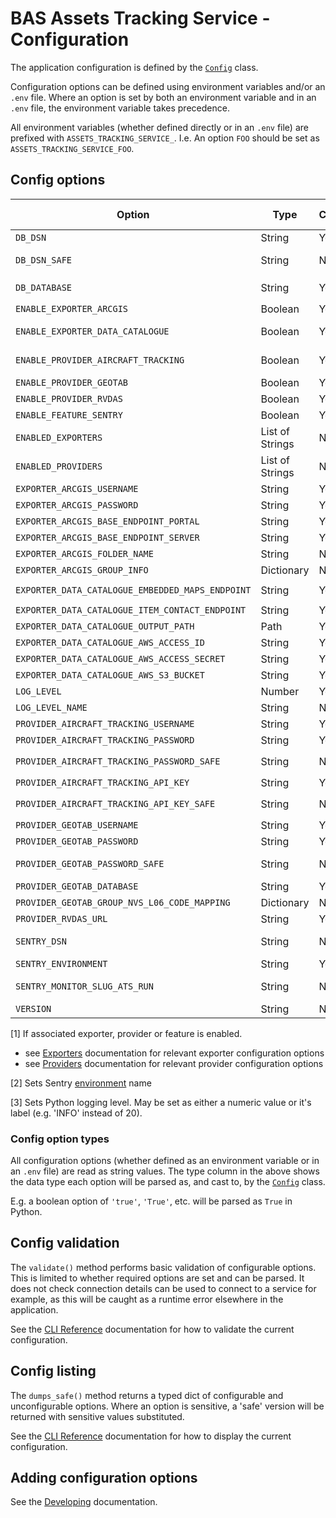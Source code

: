 # BAS Assets Tracking Service - Configuration

The application configuration is defined by the [`Config`](../src/assets_tracking_service/config.py) class.

Configuration options can be defined using environment variables and/or an `.env` file. Where an option is set by both
an environment variable and in an `.env` file, the environment variable takes precedence.

All environment variables (whether defined directly or in an `.env` file) are prefixed with `ASSETS_TRACKING_SERVICE_`.
I.e. An option `FOO` should be set as `ASSETS_TRACKING_SERVICE_FOO`.

## Config options

| Option                                           | Type            | Configurable | Required | Sensitive | Since Version | Summary                                                             | Default                                           | Example                                                   |
|--------------------------------------------------|-----------------|--------------|----------|-----------|---------------|---------------------------------------------------------------------|---------------------------------------------------|-----------------------------------------------------------|
| `DB_DSN`                                         | String          | Yes          | Yes      | Yes       | v0.3.x        | Postgres connection string                                          | *N/A*                                             | 'postgresql://username:password@$db.example.com/database' |
| `DB_DSN_SAFE`                                    | String          | No           | -        | -         | v0.3.x        | `DB_DSN` with sensitive elements redacted                           | *N/A*                                             | 'postgresql://username:REDACTED@$db.example.com/database' |
| `DB_DATABASE`                                    | String          | Yes          | No       | No        | v0.3.x        | Optional override for database in `DB_DSN`                          | *None*                                            | 'database_test'                                           |
| `ENABLE_EXPORTER_ARCGIS`                         | Boolean         | Yes          | No       | No        | v0.3.x        | Enables ArcGIS exporter if true                                     | *True*                                            | *True*                                                    |
| `ENABLE_EXPORTER_DATA_CATALOGUE`                 | Boolean         | Yes          | No       | No        | v0.5.x        | Enables Data Catalogue exporter if true                             | *True*                                            | *True*                                                    |
| `ENABLE_PROVIDER_AIRCRAFT_TRACKING`              | Boolean         | Yes          | No       | No        | v0.3.x        | Enables Aircraft Tracking provider if true                          | *True*                                            | *True*                                                    |
| `ENABLE_PROVIDER_GEOTAB`                         | Boolean         | Yes          | No       | No        | v0.3.x        | Enables Geotab provider if true                                     | *True*                                            | *True*                                                    |
| `ENABLE_PROVIDER_RVDAS`                          | Boolean         | Yes          | No       | No        | v0.6.x        | Enables RVDAS provider if true                                      | *True*                                            | *True*                                                    |
| `ENABLE_FEATURE_SENTRY`                          | Boolean         | Yes          | No       | No        | v0.4.x        | Enables Sentry monitoring if true                                   | *True*                                            | *True*                                                    |
| `ENABLED_EXPORTERS`                              | List of Strings | No           | -        | -         | v0.3.x        | Derived list of enabled exporter names                              | *N/A*                                             | '['arcgis']'                                              |
| `ENABLED_PROVIDERS`                              | List of Strings | No           | -        | -         | v0.3.x        | Derived list of enabled provider names                              | *N/A*                                             | '['geotab']'                                              |
| `EXPORTER_ARCGIS_USERNAME`                       | String          | Yes          | Yes [1]  | No        | v0.3.x        | See relevant exporter configuration                                 | *None*                                            | 'x'                                                       |
| `EXPORTER_ARCGIS_PASSWORD`                       | String          | Yes          | Yes [1]  | Yes       | v0.3.x        | See relevant exporter configuration                                 | *None*                                            | 'x'                                                       |
| `EXPORTER_ARCGIS_BASE_ENDPOINT_PORTAL`           | String          | Yes          | Yes [1]  | No        | v0.5.x        | See relevant exporter configuration                                 | *None*                                            | 'https://example.com'                                     |
| `EXPORTER_ARCGIS_BASE_ENDPOINT_SERVER`           | String          | Yes          | Yes [1]  | No        | v0.5.x        | See relevant exporter configuration                                 | *None*                                            | 'https://example.com/arcgis'                              |
| `EXPORTER_ARCGIS_FOLDER_NAME`                    | String          | No           | -        | -         | v0.5.x        | See relevant exporter configuration                                 | *N/A*                                             | 'example'                                                 |
| `EXPORTER_ARCGIS_GROUP_INFO`                     | Dictionary      | No           | -        | -         | v0.5.x        | See relevant exporter configuration                                 | *N/A*                                             | -                                                         |
| `EXPORTER_DATA_CATALOGUE_EMBEDDED_MAPS_ENDPOINT` | String          | Yes          | No       | No        | v0.6.x        | See relevant exporter configuration                                 | `https://embedded-maps-testing.data.bas.ac.uk/v1` | 'https://embedded-maps-testing.data.bas.ac.uk/v1'         |
| `EXPORTER_DATA_CATALOGUE_ITEM_CONTACT_ENDPOINT`  | String          | Yes          | Yes      | No        | v0.6.x        | See relevant exporter configuration                                 | *N/A*                                             | 'https://example.com/...'                                 |
| `EXPORTER_DATA_CATALOGUE_OUTPUT_PATH`            | Path            | Yes          | Yes [1]  | No        | v0.5.x        | See relevant exporter configuration                                 | *None*                                            | '/data/exports/records'                                   |
| `EXPORTER_DATA_CATALOGUE_AWS_ACCESS_ID`          | String          | Yes          | Yes      | No        | v0.6.x        | See relevant exporter configuration                                 | *None*                                            | 'x'                                                       |
| `EXPORTER_DATA_CATALOGUE_AWS_ACCESS_SECRET`      | String          | Yes          | Yes      | Yes       | v0.6.x        | See relevant exporter configuration                                 | *None*                                            | 'x'                                                       |
| `EXPORTER_DATA_CATALOGUE_AWS_S3_BUCKET`          | String          | Yes          | Yes      | No        | v0.6.x        | See relevant exporter configuration                                 | *None*                                            | 'example.com'                                             |
| `LOG_LEVEL`                                      | Number          | Yes          | No       | No        | v0.4.x        | Application logging level                                           | 30                                                | 20                                                        |
| `LOG_LEVEL_NAME`                                 | String          | No           | No       | Non       | v0.4.x        | Application logging level name                                      | 'WARNING'                                         | 'INFO'                                                    |
| `PROVIDER_AIRCRAFT_TRACKING_USERNAME`            | String          | Yes          | Yes [1]  | No        | v0.3.x        | See relevant provider configuration                                 | *None*                                            | 'x'                                                       |
| `PROVIDER_AIRCRAFT_TRACKING_PASSWORD`            | String          | Yes          | Yes [1]  | Yes       | v0.3.x        | See relevant provider configuration                                 | *None*                                            | 'x'                                                       |
| `PROVIDER_AIRCRAFT_TRACKING_PASSWORD_SAFE`       | String          | No           | -        | -         | v0.3.x        | `PROVIDER_AIRCRAFT_TRACKING_PASSWORD` with sensitive value redacted | *N/A*                                             | 'REDACTED'                                                |
| `PROVIDER_AIRCRAFT_TRACKING_API_KEY`             | String          | Yes          | Yes [1]  | Yes       | v0.3.x        | See relevant provider configuration                                 | *None*                                            | 'x'                                                       |
| `PROVIDER_AIRCRAFT_TRACKING_API_KEY_SAFE`        | String          | No           | -        | -         | v0.3.x        | `PROVIDER_AIRCRAFT_TRACKING_API_KEY` with sensitive value redacted  | *N/A*                                             | 'REDACTED'                                                |
| `PROVIDER_GEOTAB_USERNAME`                       | String          | Yes          | Yes [1]  | No        | v0.3.x        | See relevant provider configuration                                 | *None*                                            | 'x'                                                       |
| `PROVIDER_GEOTAB_PASSWORD`                       | String          | Yes          | Yes [1]  | Yes       | v0.3.x        | See relevant provider configuration                                 | *None*                                            | 'x'                                                       |
| `PROVIDER_GEOTAB_PASSWORD_SAFE`                  | String          | No           | -        | -         | v0.3.x        | `PROVIDER_GEOTAB_PASSWORD` with sensitive value redacted            | *N/A*                                             | 'REDACTED'                                                |
| `PROVIDER_GEOTAB_DATABASE`                       | String          | Yes          | Yes [1]  | No        | v0.3.x        | See relevant provider configuration                                 | *None*                                            | 'x'                                                       |
| `PROVIDER_GEOTAB_GROUP_NVS_L06_CODE_MAPPING`     | Dictionary      | No           | -        | -         | v0.3.x        | See relevant provider configuration                                 | *N/A*                                             | -                                                         |
| `PROVIDER_RVDAS_URL`                             | String          | Yes          | Yes [1]  | No        | v0.6.x        | See relevant provider configuration                                 | *None*                                            | 'https://example.com'                                     |
| `SENTRY_DSN`                                     | String          | No           | -        | -         | v0.4.x        | Sentry connection string (not considered sensitive)                 | *N/A*                                             | 'https://123@123.ingest.us.sentry.io/123'                 |
| `SENTRY_ENVIRONMENT`                             | String          | Yes          | No       | No        | v0.4.x        | [2]                                                                 | 'development'                                     | 'production'                                              |
| `SENTRY_MONITOR_SLUG_ATS_RUN`                    | String          | No           | -        | -         | v0.4.x        | Name of the relevant sentry cron monitor for tracking data refresh  | *N/A*                                             | 'ats-run'                                                 |
| `VERSION`                                        | String          | No           | -        | -         | v0.3.x        | Application package version                                         | *N/A*                                             | '0.3.0'                                                   |

[1] If associated exporter, provider or feature is enabled.

- see [Exporters](./exporters.md) documentation for relevant exporter configuration options
- see [Providers](./providers.md) documentation for relevant provider configuration options

[2] Sets Sentry [environment](https://docs.sentry.io/platforms/python/configuration/environments/) name

[3] Sets Python logging level. May be set as either a numeric value or it's label (e.g. 'INFO' instead of 20).

### Config option types

All configuration options (whether defined as an environment variable or in an `.env` file) are read as string values.
The type column in the above shows the data type each option will be parsed as, and cast to, by the
[`Config`](../src/assets_tracking_service/config.py) class.

E.g. a boolean option of `'true'`, `'True'`, etc. will be parsed as `True` in Python.

## Config validation

The `validate()` method performs basic validation of configurable options. This is limited to whether required options
are set and can be parsed. It does not check connection details can be used to connect to a service for example, as
this will be caught as a runtime error elsewhere in the application.

See the [CLI Reference](./cli-reference.md#config-commands) documentation for how to validate the current configuration.

## Config listing

The `dumps_safe()` method returns a typed dict of configurable and unconfigurable options. Where an option is
sensitive, a 'safe' version will be returned with sensitive values substituted.

See the [CLI Reference](./cli-reference.md#config-commands) documentation for how to display the current configuration.

## Adding configuration options

See the [Developing](./dev.md#adding-configuration-options) documentation.
